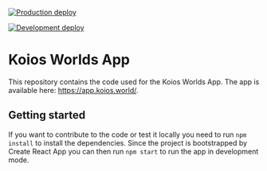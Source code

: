 [![Production deploy](https://github.com/koiosonline/app.koios.world/actions/workflows/production.yml/badge.svg)](https://github.com/koiosonline/app.koios.world/actions/workflows/production.yml)

[![Development deploy](https://github.com/koiosonline/app.koios.world/actions/workflows/develop.yml/badge.svg)](https://github.com/koiosonline/app.koios.world/actions/workflows/develop.yml)

# Koios Worlds App

This repository contains the code used for the Koios Worlds App. The app is available here: https://app.koios.world/.

## Getting started

If you want to contribute to the code or test it locally you need to run `npm install` to install the dependencies. Since the project is bootstrapped by Create React App you can then run `npm start` to run the app in development mode.